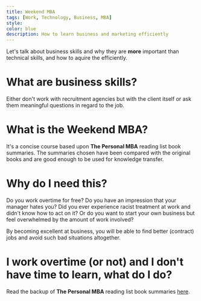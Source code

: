 ```yaml
---
title: Weekend MBA
tags: [Work, Technology, Business, MBA]
style: 
color: blue
description: How to learn business and marketing efficiently
---
```


Let's talk about business skills and why they are **more** important than technical skills, and how to aquire the efficiently.

# What are business skills?

Either don't work with recruitment agencies but with the client itself or ask them meaningful questions in regard to the job.

# What is the Weekend MBA?

It's a concise course based upon **The Personal MBA** reading list book summaries. The summaries chosen have been compared with the original books and are good enough to be used for knowledge transfer.

# Why do I need this?

Do you work overtime for free? Do you have an impression that your manager hates you? Did you ever experience racist treatment at work and didn't know how to act on it?
Or do you want to start your own business but feel overwhelmed by the amount of work involved?

By becoming excellent at business, you will be able to find better (contract) jobs and avoid such bad situations altogether.

# I work overtime (or not) and I don't have time to learn, what do I do?

Read the backup of **The Personal MBA** reading list book summaries [here](https://github.com/mareksagan/WeekendMBA).
